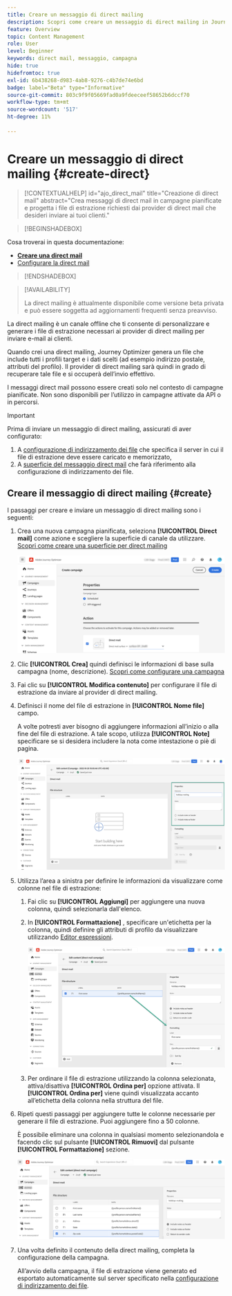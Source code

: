 ```yaml
---
title: Creare un messaggio di direct mailing
description: Scopri come creare un messaggio di direct mailing in Journey Optimizer
feature: Overview
topic: Content Management
role: User
level: Beginner
keywords: direct mail, messaggio, campagna
hide: true
hidefromtoc: true
exl-id: 6b438268-d983-4ab8-9276-c4b7de74e6bd
badge: label="Beta" type="Informative"
source-git-commit: 803c9f9f05669fad0a9fdeeceef58652b6dccf70
workflow-type: tm+mt
source-wordcount: '517'
ht-degree: 11%

---
```


# Creare un messaggio di direct mailing {#create-direct}

>[!CONTEXTUALHELP]
>id="ajo_direct_mail"
>title="Creazione di direct mail"
>abstract="Crea messaggi di direct mail in campagne pianificate e progetta i file di estrazione richiesti dai provider di direct mail che desideri inviare ai tuoi clienti."

>[!BEGINSHADEBOX]

Cosa troverai in questa documentazione:

* **[Creare una direct mail](create-direct-mail.md)**
* [Configurare la direct mail](direct-mail-configuration.md)

>[!ENDSHADEBOX]

>[!AVAILABILITY]
>
>La direct mailing è attualmente disponibile come versione beta privata e può essere soggetta ad aggiornamenti frequenti senza preavviso.

La direct mailing è un canale offline che ti consente di personalizzare e generare i file di estrazione necessari ai provider di direct mailing per inviare e-mail ai clienti.

Quando crei una direct mailing, Journey Optimizer genera un file che include tutti i profili target e i dati scelti (ad esempio indirizzo postale, attributi del profilo). Il provider di direct mailing sarà quindi in grado di recuperare tale file e si occuperà dell’invio effettivo.

I messaggi direct mail possono essere creati solo nel contesto di campagne pianificate. Non sono disponibili per l’utilizzo in campagne attivate da API o in percorsi.

>[!IMPORTANT]
>
>Prima di inviare un messaggio di direct mailing, assicurati di aver configurato:
>
>1. A [configurazione di indirizzamento dei file](../direct-mail/direct-mail-configuration.md#file-routing-configuration) che specifica il server in cui il file di estrazione deve essere caricato e memorizzato,
>1. A [superficie del messaggio direct mail](../direct-mail/direct-mail-configuration.md#direct-mail-surface) che farà riferimento alla configurazione di indirizzamento dei file.


## Creare il messaggio di direct mailing {#create}

I passaggi per creare e inviare un messaggio di direct mailing sono i seguenti:

1. Crea una nuova campagna pianificata, seleziona **[!UICONTROL Direct mail]** come azione e scegliere la superficie di canale da utilizzare. [Scopri come creare una superficie per direct mailing](../direct-mail/direct-mail-configuration.md#direct-mail-surface)

   ![](assets/direct-mail-campaign.png)

1. Clic **[!UICONTROL Crea]** quindi definisci le informazioni di base sulla campagna (nome, descrizione). [Scopri come configurare una campagna](../campaigns/create-campaign.md)

1. Fai clic su **[!UICONTROL Modifica contenuto]** per configurare il file di estrazione da inviare al provider di direct mailing.

1. Definisci il nome del file di estrazione in **[!UICONTROL Nome file]** campo.

   A volte potresti aver bisogno di aggiungere informazioni all’inizio o alla fine del file di estrazione. A tale scopo, utilizza **[!UICONTROL Note]** specificare se si desidera includere la nota come intestazione o piè di pagina.

   <!--Click on the button to the right of the Output file field and enter the desired label. You can use personalization fields, content blocks and dynamic text (see Defining content). For example, you can complete the label with the delivery ID or the extraction date.-->

   ![](assets/direct-mail-properties.png)

1. Utilizza l’area a sinistra per definire le informazioni da visualizzare come colonne nel file di estrazione:

   1. Fai clic su **[!UICONTROL Aggiungi]** per aggiungere una nuova colonna, quindi selezionarla dall&#39;elenco.

   1. In **[!UICONTROL Formattazione]** , specificare un&#39;etichetta per la colonna, quindi definire gli attributi di profilo da visualizzare utilizzando [Editor espressioni](../personalization/personalization-build-expressions.md).

      ![](assets/direct-mail-content.png)

   1. Per ordinare il file di estrazione utilizzando la colonna selezionata, attiva/disattiva **[!UICONTROL Ordina per]** opzione attivata. Il **[!UICONTROL Ordina per]** viene quindi visualizzata accanto all’etichetta della colonna nella struttura del file.

1. Ripeti questi passaggi per aggiungere tutte le colonne necessarie per generare il file di estrazione. Puoi aggiungere fino a 50 colonne.

   È possibile eliminare una colonna in qualsiasi momento selezionandola e facendo clic sul pulsante **[!UICONTROL Rimuovi]** dal pulsante **[!UICONTROL Formattazione]** sezione.

   ![](assets/direct-mail-complete.png)

1. Una volta definito il contenuto della direct mailing, completa la configurazione della campagna.

   All’avvio della campagna, il file di estrazione viene generato ed esportato automaticamente sul server specificato nella [configurazione di indirizzamento dei file](../direct-mail/direct-mail-configuration.md).
